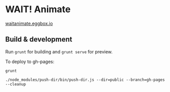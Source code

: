 # WAIT! Animate

[waitanimate.eggbox.io](http://waitanimate.eggbox.io/)

## Build & development

Run `grunt` for building and `grunt serve` for preview.

To deploy to gh-pages:

```
grunt

./node_modules/push-dir/bin/push-dir.js --dir=public --branch=gh-pages --cleanup
```
